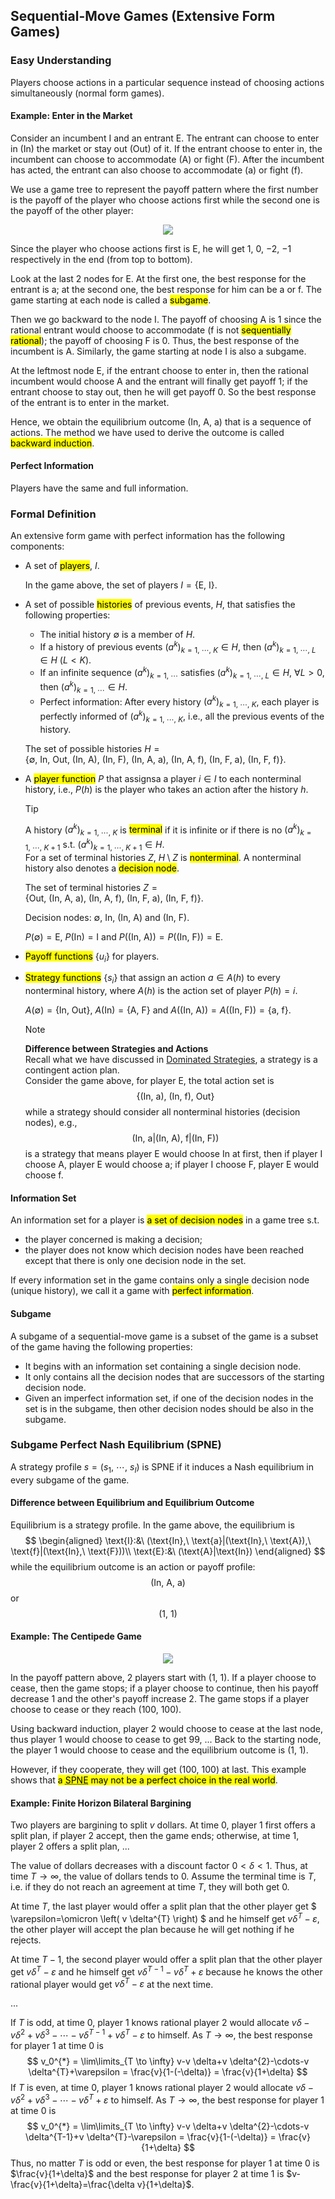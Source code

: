 ## Sequential-Move Games (Extensive Form Games)

### Easy Understanding
Players choose actions in a particular sequence instead of choosing actions simultaneously (normal form games).

#### Example: Enter in the Market
Consider an incumbent $\text{I}$ and an entrant $\text{E}$. The entrant can choose to enter in ($\text{In}$) the market or stay out ($\text{Out}$) of it. If the entrant choose to enter in, the incumbent can choose to accommodate ($\text{A}$) or fight ($\text{F}$). After the incumbent has acted, the entrant can also choose to accommodate ($\text{a}$) or fight ($\text{f}$).

We use a game tree to represent the payoff pattern where the first number is the payoff of the player who choose actions first while the second one is the payoff of the other player: 

<div align='center'>

![](image/2022-03-23-22-44-42.png)
</div align='center'>

Since the player who choose actions first is $\text{E}$, he will get $1$, $0$, $-2$, $-1$ respectively in the end (from top to bottom).

Look at the last 2 nodes for $\text{E}$. At the first one, the best response for the entrant is $\text{a}$; at the second one, the best response for him can be $\text{a}$ or $\text{f}$. The game starting at each node is called a <mark>subgame</mark>.

Then we go backward to the node $\text{I}$. The payoff of choosing $\text{A}$ is $1$ since the rational entrant would choose to accommodate ($\text{f}$ is not <mark>sequentially rational</mark>); the payoff of choosing $\text{F}$ is $0$. Thus, the best response of the incumbent is $\text{A}$. Similarly, the game starting at node $\text{I}$ is also a subgame.

At the leftmost node $\text{E}$, if the entrant choose to enter in, then the rational incumbent would choose $\text{A}$ and the entrant will finally get payoff $1$; if the entrant choose to stay out, then he will get payoff $0$. So the best response of the entrant is to enter in the market.

Hence, we obtain the equilibrium outcome $(\text{In},\ \text{A},\ \text{a})$ that is a sequence of actions. The method we have used to derive the outcome is called <mark>backward induction</mark>.

#### Perfect Information
Players have the same and full information.

### Formal Definition
An extensive form game with perfect information has the following components: 
- A set of <mark>players</mark>, $I$.

  In the game above, the set of players $I = \{\text{E},\ \text{I}\}$.
- A set of possible <mark>histories</mark> of previous events, $H$, that satisfies the following properties: 
  - The initial history $\emptyset$ is a member of $H$.
  - If a history of previous events $(a^{k})_{k=1,\ \cdots,\ K} \in H$, then $(a^{k})_{k=1,\ \cdots,\ L} \in H\ (L<K)$.
  - If an infinite sequence $(a^{k})_{k=1,\ \cdots}$ satisfies $(a^{k})_{k=1,\ \cdots,\ L} \in H$, $\forall L>0$, then $(a^{k})_{k=1,\ \cdots} \in H$.
  - Perfect information: After every history $(a^{k})_{k=1,\ \cdots,\ K}$, each player is perfectly informed of $(a^{k})_{k=1,\ \cdots,\ K}$, i.e., all the previous events of the history.

  The set of possible histories $H = \{\emptyset,\ \text{In},\ \text{Out},\ (\text{In},\ \text{A}),\ (\text{In},\ \text{F}),\ (\text{In},\ \text{A},\ \text{a}),\ (\text{In},\ \text{A},\ \text{f}),\ (\text{In},\ \text{F},\ \text{a}),\ (\text{In},\ \text{F},\ \text{f})\}$.
- A <mark>player function</mark> $P$ that assignsa a player $i\in I$ to each nonterminal history, i.e., $P(h)$ is the player who takes an action after the history $h$.

  > [!TIP]
  > A history $(a^{k})_{k=1,\ \cdots,\ K}$ is <mark>terminal</mark> if it is infinite or if there is no $(a^{k})_{k=1,\ \cdots,\ K+1}$ s.t. $(a^{k})_{k=1,\ \cdots,\ K+1} \in H$.<br>For a set of terminal histories $Z$, $H\setminus Z$ is <mark>nonterminal</mark>. A nonterminal history also denotes a <mark>decision node</mark>.

  The set of terminal histories $Z = \{\text{Out},\ (\text{In},\ \text{A},\ \text{a}),\ (\text{In},\ \text{A},\ \text{f}),\ (\text{In},\ \text{F},\ \text{a}),\ (\text{In},\ \text{F},\ \text{f})\}$.

  Decision nodes: $\emptyset$, $\text{In}$, $(\text{In},\ \text{A})$ and $(\text{In},\ \text{F})$.

  $P(\emptyset)=\text{E}$, $P(\text{In})=\text{I}$ and $P((\text{In},\ \text{A}))=P((\text{In},\ \text{F}))=\text{E}$.
- <mark>Payoff functions</mark> $\{u_i\}$ for players.
- <mark>Strategy functions</mark> $\{s_i\}$ that assign an action $a\in A(h)$ to every nonterminal history, where $A(h)$ is the action set of player $P(h)=i$.

  $A(\emptyset)=\{\text{In},\ \text{Out}\}$, $A(\text{In})=\{\text{A},\ \text{F}\}$ and $A((\text{In},\ \text{A}))=A((\text{In},\ \text{F}))=\{\text{a},\ \text{f}\}$.

  > [!NOTE]
  > **Difference between Strategies and Actions**<br>
  > Recall what we have discussed in [Dominated Strategies](/courses/game_theory/2_dominated_strategies.md), a strategy is a contingent action plan.<br>
  > Consider the game above, for player $\text{E}$, the total action set is $$
  > \{(\text{In},\ \text{a}),\ (\text{In},\ \text{f}),\ \text{Out}\}
  > $$while a strategy should consider all nonterminal histories (decision nodes), e.g., $$
  > (\text{In},\ \text{a}|(\text{In},\ \text{A}),\ \text{f}|(\text{In},\ \text{F}))
  > $$is a strategy that means player $\text{E}$ would choose $\text{In}$ at first, then if player $\text{I}$ choose $\text{A}$, player $\text{E}$ would choose $\text{a}$; if player $\text{I}$ choose $\text{F}$, player $\text{E}$ would choose $\text{f}$.

#### Information Set
An information set for a player is <mark>a set of decision nodes</mark> in a game tree s.t. 
- the player concerned is making a decision;
- the player does not know which decision nodes have been reached except that there is only one decision node in the set.

If every information set in the game contains only a single decision node (unique history), we call it a game with <mark>perfect information</mark>.

#### Subgame
A subgame of a sequential-move game is a subset of the game is a subset of the game having the following properties: 
- It begins with an information set containing a single decision node.
- It only contains all the decision nodes that are successors of the starting decision node.
- Given an imperfect information set, if one of the decision nodes in the set is in the subgame, then other decision nodes should be also in the subgame.

### Subgame Perfect Nash Equilibrium (SPNE)
A strategy profile $s=(s_1,\ \cdots,\ s_{I})$ is SPNE if it induces a Nash equilibrium in every subgame of the game.

#### Difference between Equilibrium and Equilibrium Outcome
Equilibrium is a strategy profile. In the game above, the equilibrium is 
$$
\begin{aligned}
 \text{I}:&\ (\text{In},\ \text{a}|(\text{In},\ \text{A}),\ \text{f}|(\text{In},\ \text{F}))\\
 \text{E}:&\ (\text{A}|\text{In})
\end{aligned}
$$while the equilibrium outcome is an action or payoff profile: 
$$
(\text{In},\ \text{A},\ \text{a})
$$or 
$$
(1,\ 1)
$$

#### Example: The Centipede Game
<div align='center'>

![](image/2022-03-24-10-31-48.png)
</div align='center'>

In the payoff pattern above, 2 players start with $(1,\ 1)$. If a player choose to cease, then the game stops; if a player choose to continue, then his payoff decrease $1$ and the other's payoff increase $2$. The game stops if a player choose to cease or they reach $(100,\ 100)$.

Using backward induction, player 2 would choose to cease at the last node, thus player 1 would choose to cease to get $99$, ... Back to the starting node, the player 1 would choose to cease and the equilibrium outcome is $(1,\ 1)$.

However, if they cooperate, they will get $(100,\ 100)$ at last. This example shows that <mark>a <abbr title='Subgame Perfect Nash Equilibrium'>SPNE</abbr> may not be a perfect choice in the real world</mark>.

#### Example: Finite Horizon Bilateral Bargining
Two players are bargining to split $v$ dollars. At time $0$, player 1 first offers a split plan, if player 2 accept, then the game ends; otherwise, at time $1$, player 2 offers a split plan, ...

The value of dollars decreases with a discount factor $0<\delta<1$. Thus, at time $T\to \infty$, the value of dollars tends to $0$. Assume the terminal time is $T$, i.e. if they do not reach an agreement at time $T$, they will both get $0$.

At time $T$, the last player would offer a split plan that the other player get $ \varepsilon=\omicron \left( v \delta^{T} \right) $ and he himself get $v \delta^{T}-\varepsilon$, the other player will accept the plan because he will get nothing if he rejects.

At time $T-1$, the second player would offer a split plan that the other player get $v \delta^{T}-\varepsilon$ and he himself get $v \delta^{T-1}-v \delta^{T}+\varepsilon$ because he knows the other rational player would get $v \delta^{T}-\varepsilon$ at the next time.

...

If $T$ is odd, at time $0$, player 1 knows rational player 2 would allocate $v \delta-v \delta^{2}+v \delta^{3}-\cdots-v \delta^{T-1}+v \delta^{T}-\varepsilon$ to himself. As $T\to \infty$, the best response for player 1 at time $0$ is 
$$
v_0^{*} = \lim\limits_{T \to \infty} v-v \delta+v \delta^{2}-\cdots-v \delta^{T}+\varepsilon = \frac{v}{1-(-\delta)} = \frac{v}{1+\delta}
$$If $T$ is even, at time $0$, player 1 knows rational player 2 would allocate $v \delta-v \delta^{2}+v \delta^{3}-\cdots-v \delta^{T}+\varepsilon$ to himself. As $T\to \infty$, the best response for player 1 at time $0$ is 
$$
v_0^{*} = \lim\limits_{T \to \infty} v-v \delta+v \delta^{2}-\cdots-v \delta^{T-1}+v \delta^{T}-\varepsilon = \frac{v}{1-(-\delta)} = \frac{v}{1+\delta}
$$Thus, no matter $T$ is odd or even, the best response for player 1 at time $0$ is $\frac{v}{1+\delta}$ and the best response for player 2 at time $1$ is $v-\frac{v}{1+\delta}=\frac{\delta v}{1+\delta}$.